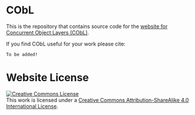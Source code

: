 # CObL

This is the repository that contains source code for the [website for Concurrent Object Layers (CObL)](https://concurrentobjectlayers.github.io).

If you find CObL useful for your work please cite:
```
To be added!
```

# Website License
<a rel="license" href="http://creativecommons.org/licenses/by-sa/4.0/"><img alt="Creative Commons License" style="border-width:0" src="https://i.creativecommons.org/l/by-sa/4.0/88x31.png" /></a><br />This work is licensed under a <a rel="license" href="http://creativecommons.org/licenses/by-sa/4.0/">Creative Commons Attribution-ShareAlike 4.0 International License</a>.
